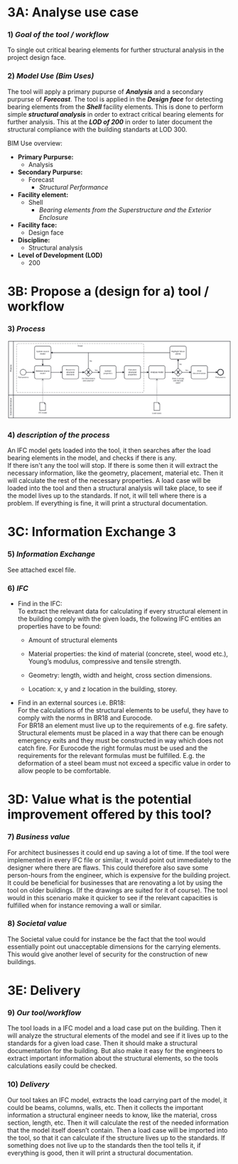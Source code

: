 
# 3A: Analyse use case


### 1) *Goal of the tool / workflow*
To single out critical bearing elements for further structural analysis in the project design face. 

### 2) *Model Use (Bim Uses)*

The tool will apply a primary pupurse of ***Analysis*** and a secondary purpurse of ***Forecast***. 
The tool is applied in the ***Design face*** for detecting bearing elements from the ***Shell*** facility elements. 
This is done to perform simple ***structural analysis*** in order to extract critical bearing elements for further analysis. This at the ***LOD of 200*** in order to later document the structural compliance with the building standarts at LOD 300.


BIM Use overview:
- **Primary Purpurse:**
    - Analysis
- **Secondary Purpurse:**
    - Forecast
        - *Structural Performance*
- **Facility element:**
    - Shell
        - *Bearing elements from the Superstructure and the Exterior Enclosure*
- **Facility face:**
    - Design face
- **Discipline:**
    - Structural analysis
- **Level of Development (LOD)**
    - 200

# 3B: Propose a (design for a) tool / workflow


### 3) *Process*
<IMG src="IMG_folder/A3 BPMN Group 14.svg">

### 4) *description of the process*
An IFC model gets loaded into the tool, it then searches after the load bearing elements in the model, and checks if there is any.  
If there isn't any the tool will stop. If there is some then it will extract the necessary information, like the geometry, placement, material etc. Then it will calculate the rest of the necessary properties. A load case will be loaded into the tool and then a structural analysis will take place, to see if the model lives up to the standards. If not, it will tell where there is a problem. If everything is fine, it will print a structural documentation.  


# 3C: Information Exchange 3


### 5) *Information Exchange*
See attached excel file.
 
### 6) *IFC*
- Find in the IFC:\
    To extract the relevant data for calculating if every structural element in the building comply with the given loads, the following IFC entities an
    properties have to be found: 

    - Amount of structural elements 

    - Material properties: the kind of material (concrete, steel, wood etc.), Young’s modulus, compressive and tensile strength. 

    - Geometry: length, width and height, cross section dimensions. 

    - Location: x, y and z location in the building, storey. 

- Find in an external sources i.e. BR18:\
    For the calculations of the structural elements to be useful, they have to comply with the norms in BR18 and Eurocode.  
    For BR18 an element must live up to the requirements of e.g. fire safety. Structural elements must be placed in a way that there can be enough
    emergency exits and they must be constructed in way which does not catch fire. 
    For Eurocode the right formulas must be used and the requirements for the relevant formulas must be fulfilled. E.g. the deformation of a steel beam
    must not exceed a specific value in order to allow people to be comfortable. 

 

# 3D: Value what is the potential improvement offered by this tool?

 
### 7) *Business value*
For architect businesses it could end up saving a lot of time. If the tool were implemented in every IFC file or similar, it would point out immediately to the designer where there are flaws. This could therefore also save some person-hours from the engineer, which is expensive for the building project.  
It could be beneficial for businesses that are renovating a lot by using the tool on older buildings. (If the drawings are suited for it of course). The tool would in this scenario make it quicker to see if the relevant capacities is fulfilled when for instance removing a wall or similar.  

### 8) *Societal value*
The Societal value could for instance be the fact that the tool would essentially point out unacceptable dimensions for the carrying elements. This would give another level of security for the construction of new buildings.   


# 3E: Delivery


### 9) *Our tool/workflow*
The tool loads in a IFC model and a load case put on the building. Then it will analyze the structural elements of the model and see if it lives up to the standards for a given load case. Then it should make a structural documentation for the building. But also make it easy for the engineers to extract important information about the structural elements, so the tools calculations easily could be checked.  

### 10) *Delivery*
Our tool takes an IFC model, extracts the load carrying part of the model, it could be beams, columns, walls, etc. Then it collects the important information a structural engineer needs to know, like the material, cross section, length, etc. Then it will calculate the rest of the needed information that the model itself doesn’t contain.  Then a load case will be imported into the tool, so that it can calculate if the structure lives up to the standards. If something does not live up to the standards then the tool tells it, if everything is good, then it will print a structural documentation. 

 

 
